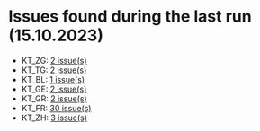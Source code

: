 # Issues found during the last run (15.10.2023)

- KT_ZG: [2 issue(s)](tools/KT_ZG_errors.csv)
- KT_TG: [2 issue(s)](tools/KT_TG_errors.csv)
- KT_BL: [1 issue(s)](tools/KT_BL_errors.csv)
- KT_GE: [2 issue(s)](tools/KT_GE_errors.csv)
- KT_GR: [2 issue(s)](tools/KT_GR_errors.csv)
- KT_FR: [30 issue(s)](tools/KT_FR_errors.csv)
- KT_ZH: [3 issue(s)](tools/KT_ZH_errors.csv)
